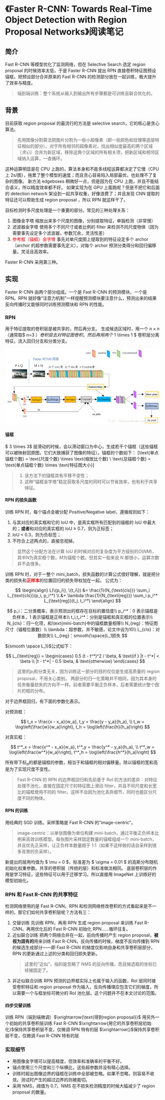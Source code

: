 # 《Faster R-CNN: Towards Real-Time Object Detection with Region Proposal Networks》阅读笔记

## 简介

Fast R-CNN 等模型优化了监测网络，但在 Selective Search 选定 region proposal 的时候效率太低，于是 Faster R-CNN 提出 RPN 直接卷积特征图预设锚框，把预设部分合并原来的 Fast R-CNN 的检测部分放在一起训练，极大提升了效率与精度。

> 端到端训练：整个系统从输入到输出所有步骤都是可训练且联合优化的。

## 背景

目前获取 region proposal 的最流行的方法是 selective search，它的核心是贪心算法。

> 先用图像分割算法把图片分割为一些小超像素（即一些颜色和纹理等底层特征相似的部分）。对于所有相邻的超像素对，找出相似度最高的两个区域（_贪心_）合并为新区域，移除这两个区域的所有相关项，把新区域和相邻区域纳入运算，一直循环。

这种运算明显是在 CPU 上跑的，算法本身和不能多线程运算都决定了它慢（CPU 上 2s/图），拖累了整个模型的速度；而且贪心容易陷入局部最优，也处理不了复杂的图像。
新方法 edgeboxes 稍微好一点，但是因为在 CPU 上跑，并且不能结合语义，所以精度效率都不好。
如果实现为在 GPU 上面跑呢？但是不把它和后面的 detection network 架设到一起共享权重，好像浪费了；并且发现 CNN 提取的特征还可以帮助生成 region proposal ，所以 RPN 就这样干了。

目标检测时多尺度处理是一个重要的部分。常见的三种处理关系：

1. 图像金字塔
   缩放出来多个尺度的图像，分别提取特征，单独检测（非常慢）
2. 滤波器金字塔
   使用多个不同尺寸或者比例的 filter 来检测不同尺度物体（因为需要事先设定多个滤波器，参数冗余，灵活性差）
3. <span style="color:#ff0000;">参考框（锚框）金字塔</span>
   事先对单尺度图上提取到的特征设定多个 archor（archor 的超参数需要事先定义），对每个 archor 预测分类得分和回归偏移量。灵活且高效率。

Faster R-CNN 采用第三种。

## 实现

Faster R-CNN 由两个部分组成。一个是 Fast R-CNN 的预测模块，一个是 RPN。RPN 就好像“注意力机制”一样提醒预测模块要注意什么，预测出来的结果反向传播时又能够同时训练预测模块和 RPN 的性能。

### RPN

用于特征提取的卷积层是被共享的，然后再分支。
生成候选区域时，用一个 $n \times n$（通常取$ n=3 $）卷积层去对特征图卷积，然后再用两个$ 1 \times 1 $ 卷积层分离特征，流入回归分支和分类分支。

![Fast R-CNN](https://github.com/mingqian-233/CV-Notes/blob/master/images/faster_rcnn.png?raw=true)

#### 锚框

$ 3 \times 3$ 层滑动的时候，会以滑动窗口为中心，生成若干个锚框（这些锚框可以被映射回原图，它们大致捕获了图像的特征）。锚框的个数如下：
\[\text{单点锚框个数} = \text{尺度个数} \times \text{缩放比个数} \\
\text{总锚框个数} = \text{单点锚框个数} \times \text{特征图大小}\]

> 1. 该方法下的锚框具有平移不变性；
> 2. 这种“锚框金字塔”稳定获取多尺度的同时可以节省效率，也有利于共享特征。

#### RPN 的损失函数

训练 RPN 时，每个锚点会被分配 Positive/Negative label，遵循规则如下：

1. 与其对应的真实框和它的 IoU 中，是真实框所有匹配到的锚框的 IoU 中最大的；**或者**和对应的真实框的 IoU $\geq$ 0.7，则为正标签；
2. IoU < 0.3，则为负标签；
3. 不符合上述两点的，直接忽视掉。

> 显然这个分配方法在计算 IoU 的时候对应的复杂度为平方级别的$O(NM)$，其中$N$为真实框个数，$M$为锚框个数。但其实一般来说 N 都很小，运算次数并不会很多。

训练 RPN 时，对于一整个 mini_batch，损失函数的计算公式很好理解，就是把分类的损失和<span style="color:#ff0000;font-weight:bold">正样本</span>的位置回归的损失带权加在一起。
公式为：

$$
\begin{align}
L(\{p_i\}, \{t_i\}) &= \frac{1}{N_{\text{cls}}} \sum_i L_{\text{cls}}(p_i, p_i^*)  \\
&+ \lambda \frac{1}{N_{\text{reg}}} \sum_i p_i^* L_{\text{reg}}(t_i, t_i^*)
\end{align}
$$

$$
p_i：二分类概率，表示预测出的框存在目标的置信度\\
p_i^*：0 表示锚框是负样本，1 表示锚框是正样本\\
t_i,t_i^*：分别是锚框和真实框的位置表示\\
N_{cls}：归一化项，和\text{mini-batch}中的锚框数量相等\\
N_{reg}：特征图尺寸（锚框位置数）\\
\lambda：超参数，并不敏感，论文中设为10\\
L_{cls}：对数损失\\
L_{reg}：smooth{\space}L_1损失
$$

${smooth \space L_1}$公式如下：

$$
L_{\text{reg}} =
\begin{cases}
0.5 (t - t^*)^2 / \beta, & \text{if } |t - t^*| < \beta \\
|t - t^*| - 0.5 \beta, & \text{otherwise}
\end{cases}
$$

> 这里的$p_i$和分类无关，因为训练这一部分的目的仅仅是生成高质量的 region proposal，不用关心类别。
> 两部分的归一化策略并不相同，因为其本身的任务衡量损失的方向不一样。前者需要平衡正负样本，后者需要统计整个图片的框的分布。

对于边界框回归，有下面的参数化表示。

对预测框：

$$
t_x = \frac{x - x_a}{w_a},
t_y = \frac{y - y_a}{h_a}, \\
t_w = \log\left(\frac{w}{w_a}\right),
t_h = \log\left(\frac{h}{h_a}\right)
$$

对真实框：

$$
t^*_x = \frac{x^* - x_a}{w_a},
t^*_y = \frac{y^* - y_a}{h_a}, \\
t^*_w = \log\left(\frac{w^*}{w_a}\right),
t^*_h = \log\left(\frac{h^*}{h_a}\right)
$$

所有带下标$_a$的都是锚框的参数，相当于和锚框的相对偏移量。除以锚框的宽和高是为了实现尺度不变性。

> Fast R-CNN 的 RPN 的边界框回归和先前基于 RoI 的方法的差异：对特征处理不池化，直接在固定尺寸的特征图上滑动 filter，并且不同尺度和长宽比的锚框使用不同的 filter。这样不会因为池化丢弃细节，同时也能区分尺度不同的物体。

#### RPN 的训练

用经典的 SGD 训练。采样策略是 Fast R-CNN 的“image-centric”。

> image-centric：以单张图像为单位构建 mini-batch，通过平衡正负样本比例来高效训练模型。每张图片采样固定数量的锚框组成一个 mini-batch，并且优先正采样，让正负样本数量趋于 1:1（如果不这样做的话会采样到很多背景的负采样）。

新提出的层用均值为 $ \mu = 0 $，标准差为 $ \sigma = 0.01 $ 的高斯分布随机初始化权重参数。共享的卷积层（传统的层）和标准做法相同。
底层卷积层的作用是学习特征，这些特征可以用于迁移学习。所以直接用 ImageNet 上训练好的模型初始化。

### RPN 和 Fast R-CNN 的共享特征

检测网络使用的是 Fast R-CNN。RPN 和检测网络修改卷积的方式看起来是不一样的，那它们如何共享卷积层呢？方法有三：

1. 交替训练
   先训练 RPN，再用 RPN 生成 region proposal 来训练 Fast R-CNN，再用优化后的 Fast R-CNN 初始化 RPN……循环往复。
2. 近似联合训练
   把两个网络合并在一起，前向传播时产生 region proposal，**被视为固有的**用来训练 Fast R-CNN。反向传播的时候，梯度不反向传播到 RPN 的候选生成部分——即 Fast R-CNN 的梯度仅影响自身和共享卷积层部分，RPN 的更新通过上述的分类和回归损失更新。
   > 这里的“近似”，指的是忽略了 NMS 的反向传播，而且候选框的坐标已经被固定了。
3. 非近似联合训练
   RPN 预测的边界框实际上也属于输入的函数，RoI 层同时接受卷积特征和 region proposal 作为输入，反向传播理应包含它们的梯度，所以需要一个与框坐标可微分的 RoI 池化层。这个问题并不在本文讨论的范围。

#### 四步交替训练

训练 RPN（端到端微调）$\xrightarrow{\text{得到region proposal}}$ 用另外一个初始的共享卷积层训练 Fast R-CNN
$\xrightarrow{用它的共享卷积层初始化}$保持共享卷积层不变，仅微调 RPN 特有的层 $\xrightarrow{}$保持共享卷积层不变，仅微调 Fast R-CNN 特有的层

### 实现细节

- 用图像金字塔可以提高精度，但效率和准确率的平衡不好。
- 锚点使用三个尺度和三个纵横比，这些超参数并没有精心选择。
- 训练时超出图像边界的锚框在训练中全部被忽略。如果不忽略，则容易不收敛。测试时产生的超过边界的则被裁切。
- 采用 NMS，阈值为 0.7。NMS 在不损失检测精度的时候大幅减少了 region proposal 的数量。
